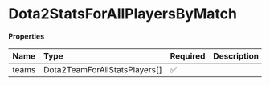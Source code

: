 # Dota2StatsForAllPlayersByMatch

**Properties**

| Name  | Type                          | Required | Description |
| :---- | :---------------------------- | :------- | :---------- |
| teams | Dota2TeamForAllStatsPlayers[] | ✅       |             |
